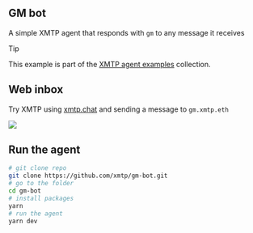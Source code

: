 ## GM bot

A simple XMTP agent that responds with `gm` to any message it receives

> [!TIP]
> This example is part of the [XMTP agent examples](https://github.com/ephemeraHQ/xmtp-agent-examples) collection.

## Web inbox

Try XMTP using [xmtp.chat](https://xmtp.chat) and sending a message to `gm.xmtp.eth`

![](./gm.png)

## Run the agent

```bash
# git clone repo
git clone https://github.com/xmtp/gm-bot.git
# go to the folder
cd gm-bot
# install packages
yarn
# run the agent
yarn dev
```

